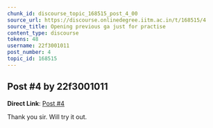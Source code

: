 ```yaml
---
chunk_id: discourse_topic_168515_post_4_00
source_url: https://discourse.onlinedegree.iitm.ac.in/t/168515/4
source_title: Opening previous ga just for practise
content_type: discourse
tokens: 48
username: 22f3001011
post_number: 4
topic_id: 168515
---
```


## Post #4 by 22f3001011

**Direct Link**: [Post #4](https://discourse.onlinedegree.iitm.ac.in/t/168515/4)

Thank you sir. Will try it out.
